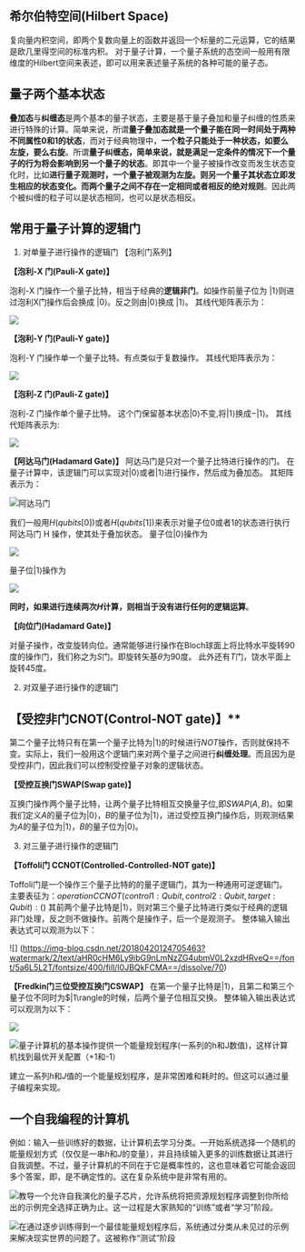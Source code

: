 ## 希尔伯特空间(Hilbert Space) 
复向量内积空间，即两个复数向量上的函数并返回一个标量的二元运算，它的结果是欧几里得空间的标准内积。
对于量子计算，一个量子系统的态空间一般用有限维度的Hilbert空间来表述，即可以用来表述量子系统的各种可能的量子态。

## 量子两个基本状态
**叠加态**与**纠缠态**是两个基本的量子状态，主要是基于量子叠加和量子纠缠的性质来进行特殊的计算。简单来说，所谓**量子叠加态就是一个量子能在同一时间处于两种不同属性0和1的状态**，而对于经典物理中，**一个粒子只能处于一种状态，如要么左旋，要么右旋**。所谓**量子纠缠态，简单来说，就是满足一定条件的情况下一个量子的行为将会影响到另一个量子的状态**。即其中一个量子被操作改变而发生状态变化时，比如**进行量子观测时，一个量子被观测为左旋。则另一个量子其状态立即发生相应的状态变化。而两个量子之间不存在一定相同或者相反的绝对规则**。因此两个被纠缠的粒子可以是状态相同，也可以是状态相反。

## 常用于量子计算的逻辑门

1. 对单量子进行操作的逻辑门
【泡利门系列】 

**【泡利-X 门(Pauli-X gate)】** 

泡利-X 门操作一个量子比特，相当于经典的**逻辑非门**。如操作前量子位为 $|1\rangle$则进过泡利X门操作后会换成 $|0\rangle$。反之则由$|0\rangle$换成 $|1\rangle$。 
其线代矩阵表示为： 

![](https://img-blog.csdn.net/20180420125300977?watermark/2/text/aHR0cHM6Ly9ibG9nLmNzZG4ubmV0L2xzdHRveQ==/font/5a6L5L2T/fontsize/400/fill/I0JBQkFCMA==/dissolve/70)

**【泡利-Y 门(Pauli-Y gate)】**

泡利-Y 门操作单一个量子比特。有点类似于复数操作。
其线代矩阵表示为：

![](https://img-blog.csdn.net/20180420125622300?watermark/2/text/aHR0cHM6Ly9ibG9nLmNzZG4ubmV0L2xzdHRveQ==/font/5a6L5L2T/fontsize/400/fill/I0JBQkFCMA==/dissolve/70)

**【泡利-Z 门(Pauli-Z gate)】**

泡利-Z 门操作单个量子比特。 这个门保留基本状态$|0\rangle$不变,将$|1\rangle$换成$-|1\rangle$。 
其线代矩阵表示为:

![](https://img-blog.csdn.net/20180420125901721?watermark/2/text/aHR0cHM6Ly9ibG9nLmNzZG4ubmV0L2xzdHRveQ==/font/5a6L5L2T/fontsize/400/fill/I0JBQkFCMA==/dissolve/70)

**【阿达马门(Hadamard Gate)】** 
阿达马门是只对一个量子比特进行操作的门。 在量子计算中，该逻辑门可以实现对$|0\rangle$或者$|1\rangle$进行操作，然后成为叠加态。
其矩阵表示为：

![阿达马门](https://img-blog.csdn.net/20180419223507931?watermark/2/text/aHR0cHM6Ly9ibG9nLmNzZG4ubmV0L2xzdHRveQ==/font/5a6L5L2T/fontsize/400/fill/I0JBQkFCMA==/dissolve/70)

我们一般用$H(qubits[0])$或者$H(qubits[1])$来表示对量子位0或者1的状态进行执行阿达马门 H 操作，使其处于叠加状态。 
量子位$|0\rangle$操作为

![](https://img-blog.csdn.net/20180419224119138?watermark/2/text/aHR0cHM6Ly9ibG9nLmNzZG4ubmV0L2xzdHRveQ==/font/5a6L5L2T/fontsize/400/fill/I0JBQkFCMA==/dissolve/70)

量子位$|1\rangle$操作为

![](https://img-blog.csdn.net/20180419224152224?watermark/2/text/aHR0cHM6Ly9ibG9nLmNzZG4ubmV0L2xzdHRveQ==/font/5a6L5L2T/fontsize/400/fill/I0JBQkFCMA==/dissolve/70)

**同时，如果进行连续两次$H$计算，则相当于没有进行任何的逻辑运算**。

**【向位门(Hadamard Gate)】**

对量子操作，改变旋转向位。通常能够进行操作在Bloch球面上将比特水平旋转$90$度的操作门，我们称之为$S$门。即旋转矢基$\theta$为90度。 
此外还有$T$门，饶水平面上旋转$45$度。

2. 对双量子进行操作的逻辑门

## 【受控非门CNOT(Control-NOT gate)】**

第二个量子比特只有在第一个量子比特为$|1\rangle$的时候进行$NOT$操作，否则就保持不变。实际上，我们一般用这个逻辑门来对两个量子之间进行**纠缠处理**。而且因为是受控非门，因此我们可以控制受控量子对象的逻辑状态。

**【受控互换门SWAP(Swap gate)】** 

互换门操作两个量子比特，让两个量子比特相互交换量子位,即$SWAP(A,B)$。如果我们定义$A$的量子位为$|0\rangle$，$B$的量子位为$|1\rangle$，进过受控互换门操作后，则观测结果为$A$的量子位为$|1\rangle$，$B$的量子位为$|0\rangle$。

3. 对三量子进行操作的逻辑门

**【Toffoli门 CCNOT(Controlled-Controlled-NOT gate)】** 

Toffoli门是一个操作三个量子比特的的量子逻辑门，其为一种通用可逆逻辑门。 
主要表征为：$operation CCNOT (control1 : Qubit, control2 : Qubit, target : Qubit):()$ 
其前两个量子比特是$|1\rangle$，则对第三个量子比特进行类似于经典的逻辑非门处理，反之则不做操作。前两个是操作子，后一个是观测子。 
整体输入输出表达式可以观测为以下： 

![] (https://img-blog.csdn.net/20180420124705463?watermark/2/text/aHR0cHM6Ly9ibG9nLmNzZG4ubmV0L2xzdHRveQ==/font/5a6L5L2T/fontsize/400/fill/I0JBQkFCMA==/dissolve/70)

**【Fredkin门三位受控互换门CSWAP】**
在第一个量子比特是$|1\rangle$，且第二和第三个量子位不同时为$|1\rangle的时候，后两个量子位相互交换。
整体输入输出表达式可以观测为以下： 

![](https://img-blog.csdn.net/20180420131459196?watermark/2/text/aHR0cHM6Ly9ibG9nLmNzZG4ubmV0L2xzdHRveQ==/font/5a6L5L2T/fontsize/400/fill/I0JBQkFCMA==/dissolve/70)



![量子计算机的基本操作提供一个能量规划程序(一系列的$h$和$J$数值)，这样计算机找到最优开关配置（+1和-1） ](https://img-blog.csdn.net/20170622085130472)

建立一系列$h$和$J$值的一个能量规划程序，是非常困难和耗时的。但这可以通过量子编程来实现。

## 一个自我编程的计算机
例如：输入一些训练好的数据，让计算机去学习分类。一开始系统选择一个随机的能量规划方式（仅仅是一串$h$和$J$的变量），并且持续输入更多的训练数据让其进行自我调整。不过，量子计算机的不同在于它是概率性的，这也意味着它可能会返回多个答案，即，是不确定性的。这在复杂系统中是非常有用的。

![教导一个允许自我演化的量子芯片，允许系统将把资源规划程序调整到你所给出的示例完全选择正确为止。这一过程是大家熟知的“训练”或者“学习”阶段。](https://img-blog.csdn.net/20170622085230160)

![在通过逐步训练得到一个最佳能量规划程序后，系统通过分类从未见过的示例来解决现实世界的问题了。这被称作“测试”阶段 ](https://img-blog.csdn.net/20170622085315920)
